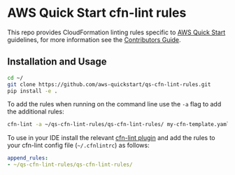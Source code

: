 # AWS Quick Start cfn-lint rules

This repo provides CloudFormation linting rules specific to [AWS Quick Start](https://aws.amazon.com/quickstart/) 
guidelines, for more information see the [Contributors Guide](https://aws-quickstart.github.io).

## Installation and Usage

```bash
cd ~/
git clone https://github.com/aws-quickstart/qs-cfn-lint-rules.git
pip install -e .
```

To add the rules when running on the command line use the `-a` flag to add the additional rules:

```bash
cfn-lint -a ~/qs-cfn-lint-rules/qs-cfn-lint-rules/ my-cfn-template.yaml
```

To use in your IDE install the relevant 
[cfn-lint plugin](https://github.com/aws-cloudformation/cfn-python-lint#editor-plugins) and add the rules to your 
cfn-lint config file (`~/.cfnlintrc`) as follows:

```yaml
append_rules:
- ~/qs-cfn-lint-rules/qs-cfn-lint-rules/
```
